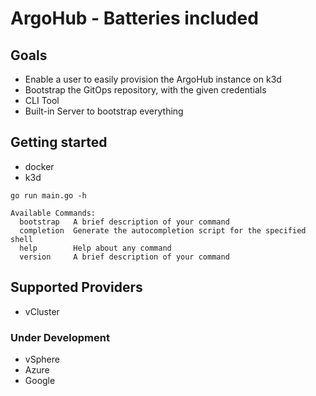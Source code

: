 # ArgoHub - Batteries included

## Goals

- Enable a user to easily provision the ArgoHub instance on k3d
- Bootstrap the GitOps repository, with the given credentials
- CLI Tool
- Built-in Server to bootstrap everything

## Getting started

- docker
- k3d

```
go run main.go -h

Available Commands:
  bootstrap   A brief description of your command
  completion  Generate the autocompletion script for the specified shell
  help        Help about any command
  version     A brief description of your command
```

## Supported Providers

- vCluster

### Under Development
- vSphere
- Azure
- Google